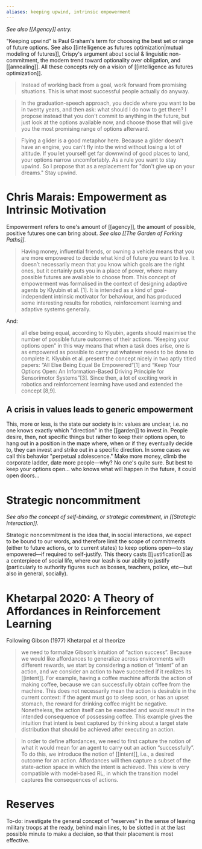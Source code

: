 ```yaml
---
aliases: keeping upwind, intrinsic empowerment
---
```


_See also [[Agency]] entry._

"Keeping upwind" is Paul Graham's term for choosing the best set or range of future options. See also [[intelligence as futures optimization|mutual modeling of futures]], Crispy's argument about social & linguistic non-commitment, the modern trend toward optionality over obligation, and [[annealing]]. All these concepts rely on a vision of [[intelligence as futures optimization]].

> Instead of working back from a goal, work forward from promising situations. This is what most successful people actually do anyway.

> In the graduation-speech approach, you decide where you want to be in twenty years, and then ask: what should I do now to get there? I propose instead that you don't commit to anything in the future, but just look at the options available now, and choose those that will give you the most promising range of options afterward.

> Flying a glider is a good metaphor here. Because a glider doesn't have an engine, you can't fly into the wind without losing a lot of altitude. If you let yourself get far downwind of good places to land, your options narrow uncomfortably. As a rule you want to stay upwind. So I propose that as a replacement for "don't give up on your dreams." Stay upwind.

# Chris Marais: Empowerment as Intrinsic Motivation

Empowerment refers to one's amount of [[agency]], the amount of possible, positive futures one can bring about. _See also [[The Garden of Forking Paths]]._

> Having money, influential friends, or owning a vehicle means that you are more empowered to decide what kind of future you want to live. It doesn’t necessarily mean that you know which goals are the right ones, but it certainly puts you in a place of power, where many possible futures are available to choose from. This concept of empowerment was formalised in the context of designing adaptive agents by Klyubin et al. [1]. It is intended as a kind of goal-independent intrinsic motivator for behaviour, and has produced some interesting results for robotics, reinforcement learning and adaptive systems generally. 

And:

> all else being equal, according to Klyubin, agents should maximise the number of possible future outcomes of their actions. “Keeping your options open” in this way means that when a task does arise, one is as empowered as possible to carry out whatever needs to be done to complete it. Klyubin et al. present the concept nicely in two aptly titled papers: “All Else Being Equal Be Empowered”[1] and “Keep Your Options Open: An Information-Based Driving Principle for Sensorimotor Systems”[3]. Since then, a lot of exciting work in robotics and reinforcement learning have used and extended the concept [8,9].

## A crisis in values leads to generic empowerment

This, more or less, is the state our society is in: values are unclear, i.e. no one knows exactly which "direction" in the [[garden]] to invest in. People desire, then, not specific things but rather to keep their options open, to hang out in a position in the maze where, when or if they eventually decide to, they can invest and strike out in a specific direction. In some cases we call this behavior "perpetual adolescence." Make more money, climb the corporate ladder, date more people—why? No one's quite sure. But best to keep your options open... who knows what will happen in the future, it could open doors...

# Strategic noncommitment

_See also the concept of self-binding, or strategic commitment, in [[Strategic Interaction]]._

Strategic noncommitment is the idea that, in social interactions, we expect to be bound to our words, and therefore limit the scope of commitments (either to future actions, or to current states) to keep options open—to stay empowered—if required to self-justify. This theory casts [[justification]] as a centerpiece of social life, where our leash is our ability to justify (particularly to authority figures such as bosses, teachers, police, etc—but also in general, socially).

# Khetarpal 2020: A Theory of Affordances in Reinforcement Learning

Following Gibson (1977) Khetarpal et al theorize 

> we need to formalize Gibson’s intuition of “action success”. Because we would like affordances to generalize across environments with different rewards, we start by considering a notion of “intent” of an action, and we consider an action to have succeeded if it realizes its [[intent]]. For example, having a coffee machine affords the action of making coffee, because we can successfully obtain coffee from the machine. This does not necessarily mean the action is desirable in the current context: if the agent must go to sleep soon, or has an upset stomach, the reward for drinking coffee might be negative. Nonetheless, the action itself can be executed and would result in the intended consequence of possessing coffee. This example gives the intuition that intent is best captured by thinking about a target state distribution that should be achieved after executing an action.

> In order to define affordances, we need to first capture the notion of what it would mean for an agent to carry out an action “successfully”. To do this, we introduce the notion of [[intent]], i.e., a desired outcome for an action. Affordances will then capture a subset of the state-action space in which the intent is achieved. This view is very compatible with model-based RL, in which the transition model captures the consequences of actions.

# Reserves

To-do: investigate the general concept of "reserves" in the sense of leaving military troops at the ready, behind main lines, to be slotted in at the last possible minute to make a decision, so that their placement is most effective.